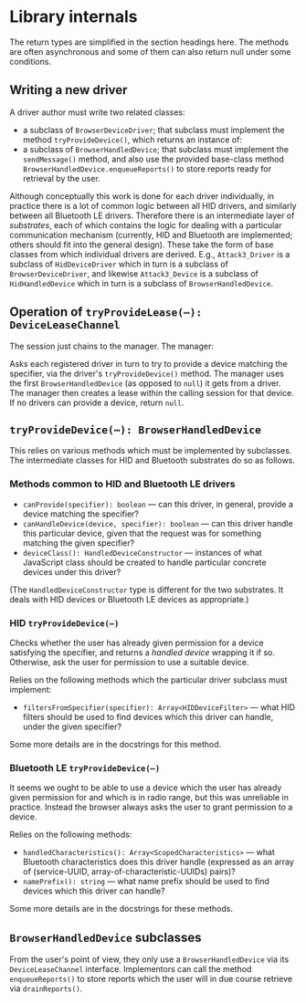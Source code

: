 # Library internals

The return types are simplified in the section headings here.  The
methods are often asynchronous and some of them can also return null
under some conditions.


## Writing a new driver

A driver author must write two related classes:

* a subclass of `BrowserDeviceDriver`; that subclass must implement
  the method `tryProvideDevice()`, which returns an instance of:
* a subclass of `BrowserHandledDevice`; that subclass must implement
  the `sendMessage()` method, and also use the provided base-class
  method `BrowserHandledDevice.enqueueReports()` to store reports
  ready for retrieval by the user.

Although conceptually this work is done for each driver individually,
in practice there is a lot of common logic between all HID drivers,
and similarly between all Bluetooth LE drivers.  Therefore there is an
intermediate layer of _substrates_, each of which contains the logic
for dealing with a particular communication mechanism (currently, HID
and Bluetooth are implemented; others should fit into the general
design).  These take the form of base classes from which individual
drivers are derived.  E.g., `Attack3_Driver` is a subclass of
`HidDeviceDriver` which in turn is a subclass of
`BrowserDeviceDriver`, and likewise `Attack3_Device` is a subclass of
`HidHandledDevice` which in turn is a subclass of
`BrowserHandledDevice`.


## Operation of `tryProvideLease(⋯): DeviceLeaseChannel`

The session just chains to the manager.  The manager:

Asks each registered driver in turn to try to provide a device
matching the specifier, via the driver's `tryProvideDevice()` method.
The manager uses the first `BrowserHandledDevice` (as opposed to
`null`) it gets from a driver.  The manager then creates a lease
within the calling session for that device.  If no drivers can provide
a device, return `null`.


## `tryProvideDevice(⋯): BrowserHandledDevice`

This relies on various methods which must be implemented by
subclasses.  The intermediate classes for HID and Bluetooth substrates
do so as follows.

### Methods common to HID and Bluetooth LE drivers

* `canProvide(specifier): boolean` — can this driver, in general,
  provide a device matching the specifier?
* `canHandleDevice(device, specifier): boolean` — can this driver
  handle this particular device, given that the request was for
  something matching the given specifier?
* `deviceClass(): HandledDeviceConstructor` — instances of what
  JavaScript class should be created to handle particular concrete
  devices under this driver?

(The `HandledDeviceConstructor` type is different for the two
substrates.  It deals with HID devices or Bluetooth LE devices as
appropriate.)

### HID `tryProvideDevice(⋯)`

Checks whether the user has already given permission for a device
satisfying the specifier, and returns a _handled device_ wrapping it
if so.  Otherwise, ask the user for permission to use a suitable
device.

Relies on the following methods which the particular driver subclass
must implement:

* `filtersFromSpecifier(specifier): Array<HIDDeviceFilter>` — what HID
  filters should be used to find devices which this driver can handle,
  under the given specifier?

Some more details are in the docstrings for this method.

### Bluetooth LE `tryProvideDevice(⋯)`

It seems we ought to be able to use a device which the user has
already given permission for and which is in radio range, but this was
unreliable in practice.  Instead the browser always asks the user to
grant permission to a device.

Relies on the following methods:

* `handledCharacteristics(): Array<ScopedCharacteristics>` — what
  Bluetooth characteristics does this driver handle (expressed as an
  array of (service-UUID, array-of-characteristic-UUIDs) pairs)?
* `namePrefix(): string` — what name prefix should be used to find
  devices which this driver can handle?

Some more details are in the docstrings for these methods.

## `BrowserHandledDevice` subclasses

From the user's point of view, they only use a `BrowserHandledDevice`
via its `DeviceLeaseChannel` interface.  Implementors can call the
method `enqueueReports()` to store reports which the user will in due
course retrieve via `drainReports()`.
